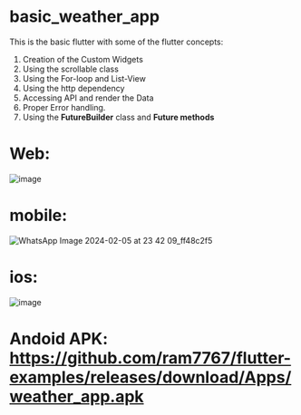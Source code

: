 # basic_weather_app
This is the basic flutter with some of the flutter concepts:

1. Creation of the Custom Widgets
2. Using the scrollable class
3. Using the For-loop and List-View
4. Using the http dependency 
5. Accessing API and render the Data
6. Proper Error handling.
7. Using the **FutureBuilder** class and **Future methods**

# Web:
![image](https://github.com/ram7767/flutter-examples/assets/95237489/6e237450-e5ba-4ed3-979c-2edb1200552c)
# mobile:
![WhatsApp Image 2024-02-05 at 23 42 09_ff48c2f5](https://github.com/ram7767/flutter-examples/assets/95237489/eca28535-ba95-43c9-9e6d-b4f862067766)
# ios: 
![image](https://github.com/ram7767/flutter-examples/assets/95237489/edd99f5a-aa38-4379-a206-f427ae0859bb)

# Andoid APK: https://github.com/ram7767/flutter-examples/releases/download/Apps/weather_app.apk
